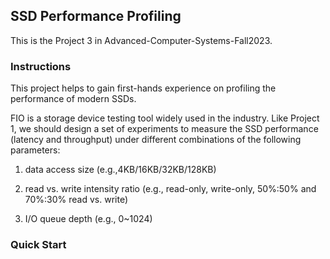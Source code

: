 ## SSD Performance Profiling
This is the Project 3 in Advanced-Computer-Systems-Fall2023.
### Instructions
This project helps to gain first-hands experience on profiling the performance of modern SSDs.

FIO is a storage device testing tool widely used in the
industry. Like Project 1, we should design a set of experiments to measure the SSD performance (latency and
throughput) under different combinations of the following parameters: 

1) data access size (e.g.,4KB/16KB/32KB/128KB)

2) read vs. write intensity ratio (e.g., read-only, write-only, 50%:50% and 70%:30% read vs. write)

3)  I/O queue depth (e.g., 0~1024)

### Quick Start




